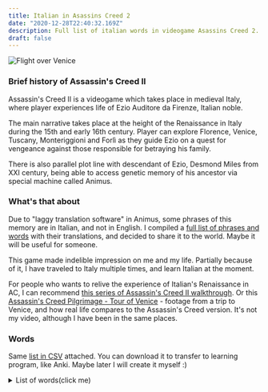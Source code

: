 ```yaml
---
title: Italian in Asassins Creed 2
date: "2020-12-28T22:40:32.169Z"
description: Full list of italian words in videogame Asassins Creed 2.
draft: false
---
```

![Flight over Venice](/ac2-1.jpg)
### Brief history of Assassin's Creed II
Assassin's Creed II is a videogame which takes place in medieval Italy, where player experiences life of Ezio Auditore da Firenze, Italian noble.

The main narrative takes place at the height of the Renaissance in Italy during the 15th and early 16th century. Player can explore Florence, Venice, Tuscany, Monteriggioni and Forlì as they guide Ezio on a quest for vengeance against those responsible for betraying his family. 

There is also parallel plot line with descendant of Ezio, Desmond Miles from XXI century, being able to access genetic memory of his ancestor via special machine called Animus. 
### What's that about

Due to "laggy translation software" in Animus, some phrases of this memory are in Italian, and not in English.
I compiled a [full list of phrases and words](#words) with their translations, and decided to share it to the world. Maybe it will be useful for someone.  

This game made indelible impression on me and my life. Partially because of it, I have traveled to Italy multiple times, and learn Italian at the moment.  

For people who wants to relive the experience of Italian's Renaissance in AC, I can recommend [this series of Assassin's Creed II walkthrough](https://www.youtube.com/watch?v=67xgpIpFDKM&list=PLihL86qFbHcx1-Em-u3uPE1HL7J2qb0hY). Or this [Assassin's Creed Pilgrimage - Tour of Venice](https://www.youtube.com/watch?v=Z_EpzZSBWDI) - footage from a trip to Venice, and how real life compares to the Assassin's Creed version. It's not my video, although I have been in the same places.



### Words
Same [list in CSV](/italian.csv) attached. You can download it to transfer to learning program, like Anki. Maybe later I will create it myself :)
<details> <summary>  List of words(click me) </summary>

Grullo  - Idiot  
Codardo  - Coward  
Uccidetelo  - Kill him  
Ben trovato  - Good to see you  
Fottiti  - Go fuck yourself  
Tartaruga  - Tortouse  
Cazzo  - Fuck  
Sveglia  - Wake up  
Figlio d’un cane  - Son of a bitch  
Perdonate, Messere  - Forgive me, sir  
Chiedo venia  - I beg your pardon  
Voglio la sua testa  - Bring me his head  
Avete la mia parola  - You have my word  
Ben trovato  - Well met  
Come sempre  - Same as ever  
Bischero  - Penis  
Buon giorno a Voi, madre  - Good day to you, mother  
Come state  - How are you?  
Sto bene  - I’m good  
Con piacere  - With pleasure  
Molto onorato  - It is a pleasure to meet you  
L’onore è mio  - The honor is mine  
Immagino  - I guess  
Vi ringrazio, Madonna  - Thank you  
Anch’io  - Me too  
Amore mio  - My love  
Birbante  - Naughty  
Ehi, lurido porco!  - Hey, dirty pig!  
Ma che ti piglia  - What the hell  
Puttana  - Whore  
Basta! Mi arrendo  - Stop, I yield  
Va bene  - Okay  
idiota  - Idiot  
Abbattetelo  - Put him down  
Ti Prego  - Please  
Che pasticcio  - What a mess  
Tutto il santo giorno che cerco  - I have spend the whole day looking for  
Mi dispiace  - I am sorry  
Non fare il finto tonto  - Don’t play dumb with me  
Bentornato  - Welcome back  
Piccina  - Little one  
Nipote  - Nephew  
Casa dolce Casa  - Home sweet home  
Ma che mi combini  - What were you thinking  
Salute  - Hello  
Ben fatto  - Well done  
Arrivederci e buona Fortuna  - Goodbye and good luck  
Pronti?  - Ready?  
All’ attacco  - Charge!  
Mercenari  - Mercenaries  
Ubriacone  - Drunkard  
Rifiuti  - Trash  
Pezzo di merda  - Piece of shit  
Vorrei solo che avessi sofferto di piu  - I only wish you’d suffered more  
Hai avuto la fine che meritavi  - You met the fate you deserve  
Spero che bru  - I hope you  
Che la morte ti dia la pace che cercavi  - May death provide the peace you sought  
Requiescat in Pace  - Rest In Peace  
Campione  - Champion  
Basta lavorare  - Nice work  
Si passa tutto il giorno a bere  - We can drink all day  
Un monstro  - Monster  
Benissimo  - Fine  
Capito?  - Understand?  
Architetto  - Architect  
Buon viaggio  - Good travels  
Non c’e di che  - No problem  
Capisco  - I understand  
Sta’ attento  - Be save  
Tagliagole  - Cutthroat  
Ma certo  - Yes  
Nessun problema  - Not a problem  
Buona Fortuna  - Good luck  
Merda  - Shit  
Molto bene  - Very good  
Di gracia  - Please  
In nine di Dio  - In the name of god  
Vi scongiuro, pieta  - I beg you, mercy!  
Nessuna pieta  - No mercy  
Cane maledetto  - Dog  
Muori  - Die  
Quetatevi  - Be still  
Aprite la Porta  - Open the door  
Maledetta porta  - Fucking door  
Maledetto  - Damn it  
Che il diavolo ti porti  - Go to hell  
Stammi lontano  - Get away from me  
Popolo e liberta  - People and liberty  
Che il signore ci protegga  - God save us all  
Porca vacca  - God damn it  
Bastardi  - Bastards  
Intesi?  - Understand?  
Ottima notizia  - Great news  
Mi duole dover giungere a tanto  - I am sorry that it came to this  
Ora sei libero dalla paura  - Be free of your fear now  
Vattene via  - Go away  
La fede dovrebbe dare conforto, non pena  - Faith should bring comfort, not pain  
Vai, amico, libero da fardelli e paure  - Go forward friend, unburdened and unafraid  
La bella Venezia  - Beautiful Venice  
Che la Fortuna favorisca la tua lama  - Fortuna favor your blade  
Grazie mille  - Big thanks  
Tutti a bordo  - All aboard  
Fra poco si sapla  - We are leaving soon  
Traghetto  - Ferry  
Basta!  - Stop!  
Aiutatemi  - Help me  
Aiuto  - Help  
Qualcuno mi faccia scendere da quest’ affare  - Someone get me off this thing  
Sembra come una donna per me  - Sounds like my kind of lady  
Coglione  - Jerk  
Baggianate  - Nonsense  
Non Ora  - Not now  
Figlio di puttana  - Son of a bitch  
Porco demonio  - Goddamnit  
Qua l‘ultimo arrivato dá gli ordini  - Can’t believe I am taking orders from this guy  
Come vuoi  - As you wish  
Tenetela  - Hold it  
Ficcatelo nel culo your sorry  - You can show your sorry up your ass  
Porca puttana  - Son of a bitch  
Ben fatto  - Well done  
Avanti  - Come on  
Ti venisse il canchero, brutto bastardo  - I hope you catch plague, you bastard  
A te e a quella grandissima troia di tua madre  - You and your whore mother  
Avanti  - Come inside  
Prego  - Welcome  
Molto bene, messere  - Very well, sir  
Che schifo  - How disguisting  
Muovi il culo  - Move your ass  
Smargiasso  - Showoff  
Torno fra un attimo  - I’ll be right back  
Ben trovato  - Good to see you  
In bocca al lupo  - Good luck(lit: into the wolf's mouth)  
Crepi il lupo  - May the wolf die(response to: In bocca al lupo)  
Sii cauto  - Take care  
Povero scemo  - Poor fool  
Guardia  - Guard!  
Non trovo alcuna gioia in questo  - I take no joy in this  
Ma non c‘è altro modo  - But I see no other way  
E cosi  - It is so  
Calme, calm  - Calm  
Vi ringrazio umilmente, maestro  - I humbly thank you, master  
Che idiota sono  - What an idiot I am  
Desolate, mia cara  - Sorry, my dear  
Saputello  - Wise ass  
Che idea del cazzo  - Crazy fucking idea  
Compio questo sacrificio per il bene superiore  - I make this sacrifice for the greater good  
Femminuccia  - Sissy  
Arma da fuoco  - Firearm  
Culo  - Ass  
Coraggio  - Courage  
Benvenuti  - Welcome  
Lottatori  - Fighters  
Campione  - Champion  
Lealmente  - Fair and square  
Rottinculo  - Cocksucker  
Stronzo  - Fucker  
Che la morte non sia crudele  - Death not be unkind  
Che spettacolo  - What a show  
Asino  - Donkey  
E un onore fare la vostra conoscenza, illustrissimo  - It is an honor to make your acquaintance, Doge  
Luridi codardi  - Fucking cowards  
Miserabili pezzi di merda  - You spineless pieces of shit  
Ciucciami i coglioni, muso da mona  - Suck my balls, you ducking idiot  
Grassone bastardo  - Fat bastard  
Non temete l‘oscurità, Accettate il suo abbraccio  - fear not the darkness, but welcome it’s embrace  
Pace e tranquillità  - Peace and quiet  
Davvero  - Really  
Cento di questi giorni  - Happy Birthday  
Grandioso  - How grand  
Guerriero  - Warrior  
A cuccia, tu  - Down, you  
Hombrecito  - Boy  
Magnifico  - Wonderful  
Notevole  - Impressive  
Bravissimo  - Very Good  
Cosa  - What  
Caro  - Darling  
Aspetta  - Wait  
Sangue di giuda  - God damn it  
Canaglie  - Rascals  
Porco demonio  - Rucking hell  
Balle  - Balls  
Fica  - Cunt  
Le tette  - Tits  
Seguimi  - Follow me!  
Aprite la porta  - Open the door  
Presto  - Hurry  
Basta  - Enough!  
Stolti  - Fools  
Babbo  - Father  
Zitto, marmocchio  - Shut up, kid  
Muori col tuo orgoglio, per quanto vale  - Die with your Pride, for all it’s worth  
Che miserie nascono dall‘avidita  - What wreched things are Born of greed  
Stramaladetto  - Fucking  
Se lo dici zu  - If you say so  
Salve  - Hello  
Non e un compito facile il mio  - This is not an easy thing I do  
Non e una scelta che compio a cuor leggero  - This is not a choice I make lightly  
Non si passa  - None shall pass  
Questo non e che un atto dovuto  - This is something that must be done  
La tua morte non sara inutile  - Your death with serve a purpose  
Incominciamo  - Let’s begin  
Mi rincresce, ma non c‘e altro modo  - I am truly sorry, but there’re is no other way  
Per quanto sia penoso il trapasso, lieto sara il tuo sonno  - Though the passing may be painful, it will be a gentle sleep  
Benche il mio cuore sia turbato, la mia mente e lucida  - Though my heart may be tormented, my head is clear  
Vedrò compiuta l‘opera di mio padre  - I will see my fathers work completed  
Lo faccio per il popolo  - I do this for the people  
Va‘ Ora. Che sia il tuo Dio a giudicarti  - Go now. That you may be judged by your God  
Vai a farti fottere  - Go fuck yourself  
Nulla e reale, tutto e lecito  - Nothing is true, everything is permitted  
Che cosa fate qui  - What are you doing there  
Buona questa  - Good one  
Vero  - Right  
Salve  - Hello  
Perfetto  - Perfect  
Insieme  - Together  
Dio mi salvi  - God save me  
Calmatevi  - Calm down  
Vi ringrazio di tutto quello che avete fatto per me. Addio.  - Thank you very much for everything you have done for me. Farewell  
Imbecille  - Jerk  
La mia amata  - My beloved  
Perdonatemi  - Forgive me  
Ladro  - Thief  
Lieta di conoscervi  - Nice to meet you  
Abbiamo bisogno del vostro aiuto  - We need help  
Scusatemi  - Excuse me  
Cane rognoso  - Shabby dog  
Di nuovo  - Again  
Sentite  - Listen  
Salve, cittadini di Roma  - Hail citizens of Rome  
Chiudi la bocca  - Shut your mouth  
Ipocrita  - Hypocrit  
Vai a farti fottere, troia  - Go fuck your self, whore  
Procedece  - Do it!  
Ucciderlo  - Kill him  
Che tu possa conoscere la verità nella morta  - May you know truth in death  
Il mondo è migliore senza di te  - The world is better without you  
Ma che meraviglia  - Well, isn’t that good enough?  
Sul serio  - Seriously?  
Furbacchione  - Wise ass  
Cominciamo ora  - Starting now  
Il piacere immeritato si consuma da se  - Pleasure unearned consumes itself  
Mio marito vi ammazzerà tutti  - My husband is going to murder all of you  
Che tu sia pari nella morte  - May you be equal in death  
Stanotte  - This night  
Vieni con me  - Come with me  
Un tale  - Some guy  
Che nessuno ricordi il tuo nome  - May no one remember your name  
Capisco  - Understand  
Attractants  - Likewise  
Incredibile  - Incredible  
Che presuntuoso  - Go bury your head  
A presto  - Goodbye  
Che meraviglia  - How beautiful  
Molto curioso  - Very interesting  
Madamigella  - Miss  
Libraia  - Book monger  
Perché ridi  - Why are you laughing  
Buffone  - Your jester  
Una tortura  - Torture  
Intesi  - Understood  
E affascinante  - Its attractive  
Sembra squisito  - Looks delicious  
Dannazione  - Damn  
Vieni  - Come  
</details>


